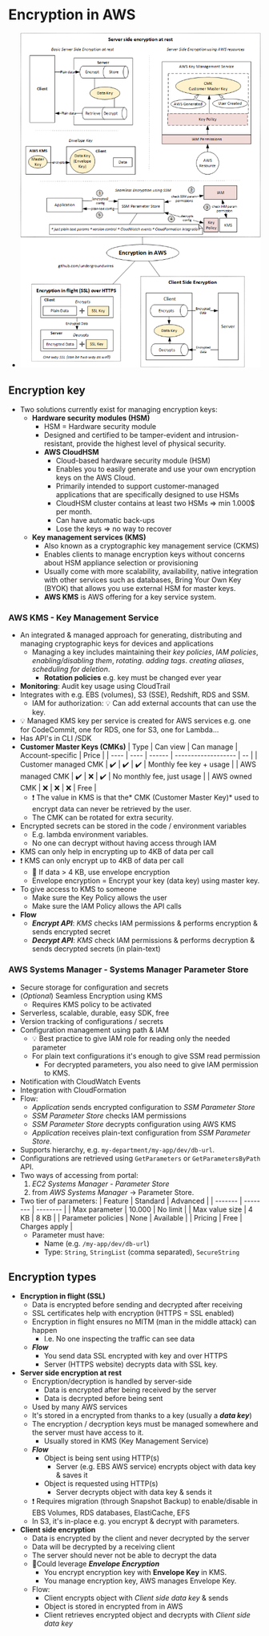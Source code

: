 # Encryption in AWS

- ![Encryption in AWS](img/encryption/encryption-in-aws.png)

## Encryption key

- Two solutions currently exist for managing encryption keys:
  - **Hardware security modules (HSM)**
    - HSM = Hardware security module
    - Designed and certified to be tamper-evident and intrusion-resistant, provide the highest level of physical security.
    - **AWS CloudHSM**
      - Cloud-based hardware security module (HSM)
      - Enables you to easily generate and use your own encryption keys on the AWS Cloud.
      - Primarily intended to support customer-managed applications that are specifically designed to use HSMs
      - CloudHSM cluster contains at least two HSMs => min 1.000$ per month.
      - Can have automatic back-ups
      - Lose the keys => no way to recover
  - **Key management services (KMS)**
    - Also known as a cryptographic key management service (CKMS)
    - Enables clients to manage encryption keys without concerns about HSM appliance selection or provisioning
    - Usually come with more scalability, availability, native integration with other services such as databases, Bring Your Own Key (BYOK) that allows you use external HSM for master keys.
    - **AWS KMS** is AWS offering for a key service system.

### AWS KMS - Key Management Service

- An integrated & managed approach for generating, distributing and managing cryptographic keys for devices and applications
  - Managing a key includes maintaining their *key policies*, *IAM policies*, *enabling/disabling them*, *rotating*. *adding tags*. *creating aliases*, *scheduling for deletion*.
    - **Rotation policies** e.g. key must be changed ever year
- **Monitoring**: Audit key usage using CloudTrail
- Integrates with e.g. EBS (volumes), S3 (SSE), Redshift, RDS and SSM.
  - IAM for authorization: 💡 Can add external accounts that can use the key.
- 💡 Managed KMS key per service is created for AWS services e.g. one for CodeCommit, one for RDS, one for S3, one for Lambda...
- Has API's in CLI /SDK
- **Customer Master Keys (CMKs)**
    | Type | Can view | Can manage | Account-specific | Price |
    | ---- | ---- | ------ | ------------------- | -- |
    | Customer managed CMK | ✔️ | ✔️ | ✔️ |  Monthly fee key + usage |
    | AWS managed CMK | ✔️ | ❌ | ️✔️ | No monthly fee, just usage |
    | AWS owned CMK | ❌ | ❌ | ❌ | Free |
  - ❗ The value in KMS is that the* CMK (Customer Master Key)* used to encrypt data can never be retrieved by the user.
  - The CMK can be rotated for extra security.
- Encrypted secrets can be stored in the code / environment variables
  - E.g. lambda environment variables.
  - No one can decrypt without having access through IAM
- KMS can only help in encrypting up to 4KB of data per call
- ❗ KMS can only encrypt up to 4KB of data per call
  - 📝 If data > 4 KB, use envelope encryption
  - Envelope encryption = Encrypt your key (data key) using master key.
- To give access to KMS to someone
  - Make sure the Key Policy allows the user
  - Make sure the IAM Policy allows the API calls
- **Flow**
  - ***Encrypt API***: *KMS* checks IAM permissions & performs encryption & sends encrypted secret
  - ***Decrypt API***: *KMS* check IAM permissions & performs decryption & sends decrypted secrets (in plain-text)

### AWS Systems Manager - Systems Manager Parameter Store

- Secure storage for configuration and secrets
- (*Optional*) Seamless Encryption using KMS
  - Requires KMS policy to be activated
- Serverless, scalable, durable, easy SDK, free
- Version tracking of configurations / secrets
- Configuration management using path & IAM
  - 💡 Best practice to give IAM role for reading only the needed parameter
  - For plain text configurations it's enough to give SSM read permission
    - For decrypted parameters, you also need to give IAM permission to KMS.
- Notification with CloudWatch Events
- Integration with CloudFormation
- Flow:
  - *Application* sends encrypted configuration to *SSM Parameter Store*
  - *SSM Parameter Store* checks IAM permissions
  - *SSM Parameter Store* decrypts configuration using AWS KMS
  - *Application* receives plain-text configuration from *SSM Parameter Store*.
- Supports hierarchy, e.g. `my-department/my-app/dev/db-url`.
- Configurations are retrieved using `GetParameters` or `GetParametersByPath` API.
- Two ways of accessing from portal:
    1. *EC2 Systems Manager - Parameter Store*
    2. from *AWS Systems Manager* -> Parameter Store.
- Two tier of parameters:
    | Feature | Standard | Advanced |
    | ------- | -------- | -------- |
    | Max parameter | 10.000 | No limit |
    | Max value size | 4 KB | 8 KB |
    | Parameter policies | None | Available |
    | Pricing | Free | Charges apply |
  - Parameter must have:
    - Name (e.g. `/my-app/dev/db-url`)
    - Type: `String`, `StringList` (comma separated), `SecureString`

## Encryption types

- **Encryption in flight (SSL)**
  - Data is encrypted before sending and decrypted after receiving
  - SSL certificates help with encryption (HTTPS = SSL enabled)
  - Encryption in flight ensures no MITM (man in the middle attack) can happen
    - I.e. No one inspecting the traffic can see data
  - ***Flow***
    - You send data SSL encrypted with key and over HTTPS
    - Server (HTTPS website) decrypts data with SSL key.
- **Server side encryption at rest**
  - Encryption/decryption is handled by server-side
    - Data is encrypted after being received by the server
    - Data is decrypted before being sent
  - Used by many AWS services
  - It's stored in a encrypted from thanks to a key (usually a ***data key***)
  - The encryption / decryption keys must be managed somewhere and the server must have access to it.
    - Usually stored in KMS (Key Management Service)
  - ***Flow***
    - Object is being sent using HTTP(s)
      - Server (e.g. EBS AWS service) encrypts object with data key & saves it
    - Object is requested using HTTP(s)
      - Server decrypts object with data key & sends it
  - ❗ Requires migration (through Snapshot Backup) to enable/disable in EBS Volumes, RDS databases, ElastiCache, EFS
  - In S3, it's in-place e.g. you encrypt & decrypt with parameters.
- **Client side encryption**
  - Data is encrypted by the client and never decrypted by the server
  - Data will be decrypted by a receiving client
  - The server should never not be able to decrypt the data
  - 📝Could leverage ***Envelope Encryption***
    - You encrypt encryption key with **Envelope Key** in KMS.
    - You manage encryption key, AWS manages Envelope Key.
  - Flow:
    - Client encrypts object with *Client side data key* & sends
    - Object is stored in encrypted from in AWS
    - Client retrieves encrypted object and decrypts with *Client side data key*
